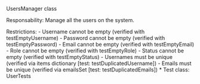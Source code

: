 UsersManager class

Responsability: Manage all the users on the system.

Restrictions:
	- Username cannot be empty (verified with testEmptyUsername)
	- Password cannot be empty (verified with testEmptyPassword)
	- Email cannot be empty (verified with testEmptyEmail)
	- Role cannot be empty (verified with testEmptyRole)
	- Status cannot be empty (verified with testEmptyStatus)
	- Usernames must be unique (verified via items dictionary [test: testDuplicatedUsername])
	- Emails must be unique (verified via emailsSet [test: testDuplicatedEmails])
	* Test class: UserTests
